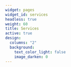 ```yaml
---
widget: pages
widget_id: services
headless: true
weight: 60
title: Services
active: true
design:
  columns: "2"
  background:
    text_color_light: false
    image_darken: 0
---
```

